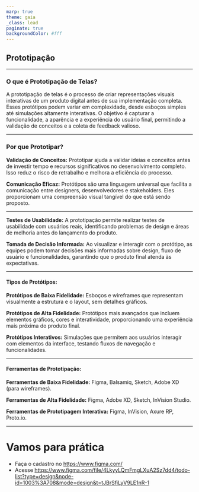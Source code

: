 ```yaml
---
marp: true
theme: gaia
_class: lead
paginate: true
backgroundColor: #fff
---
```


## Prototipação

---

### O que é Prototipação de Telas?

A prototipação de telas é o processo de criar representações visuais interativas de um produto digital antes de sua implementação completa. Esses protótipos podem variar em complexidade, desde esboços simples até simulações altamente interativas. O objetivo é capturar a funcionalidade, a aparência e a experiência do usuário final, permitindo a validação de conceitos e a coleta de feedback valioso.

---

### Por que Prototipar?

**Validação de Conceitos:** Prototipar ajuda a validar ideias e conceitos antes de investir tempo e recursos significativos no desenvolvimento completo. Isso reduz o risco de retrabalho e melhora a eficiência do processo.

**Comunicação Eficaz:** Protótipos são uma linguagem universal que facilita a comunicação entre designers, desenvolvedores e stakeholders. Eles proporcionam uma compreensão visual tangível do que está sendo proposto.

---

**Testes de Usabilidade:** A prototipação permite realizar testes de usabilidade com usuários reais, identificando problemas de design e áreas de melhoria antes do lançamento do produto.

**Tomada de Decisão Informada:** Ao visualizar e interagir com o protótipo, as equipes podem tomar decisões mais informadas sobre design, fluxo de usuário e funcionalidades, garantindo que o produto final atenda às expectativas.

---

#### Tipos de Protótipos:

**Protótipos de Baixa Fidelidade:** Esboços e wireframes que representam visualmente a estrutura e o layout, sem detalhes gráficos.

**Protótipos de Alta Fidelidade:** Protótipos mais avançados que incluem elementos gráficos, cores e interatividade, proporcionando uma experiência mais próxima do produto final.

**Protótipos Interativos:** Simulações que permitem aos usuários interagir com elementos da interface, testando fluxos de navegação e funcionalidades.

---

#### Ferramentas de Prototipação:

**Ferramentas de Baixa Fidelidade:** Figma, Balsamiq, Sketch, Adobe XD (para wireframes).

**Ferramentas de Alta Fidelidade:** Figma, Adobe XD, Sketch, InVision Studio.

**Ferramentas de Prototipagem Interativa:** Figma, InVision, Axure RP, Proto.io.

---

# Vamos para prática

- Faça o cadastro no https://www.figma.com/
- Acesse https://www.figma.com/file/4LkyyLQmFmgLXuA2Sz7dd4/todo-list?type=design&node-id=1003%3A708&mode=design&t=tJBrSfiLyV9LE1nR-1
